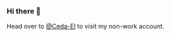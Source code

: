 ### Hi there 👋

Head over to [@Ceda-EI](https://github.com/ceda-ei/ceda-ei) to visit my non-work account.
